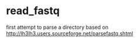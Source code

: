 # read_fastq

first attempt to parse a directory based on http://lh3lh3.users.sourceforge.net/parsefastq.shtml
